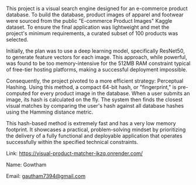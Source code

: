 This project is a visual search engine designed for an e-commerce product database. To build the database, product images of apparel and footwear were sourced from the public "E-commerce Product Images" Kaggle dataset. To ensure the final application was lightweight and met the project's minimum requirements, a curated subset of 100 products was selected.

Initially, the plan was to use a deep learning model, specifically ResNet50, to generate feature vectors for each image. This approach, while powerful, was found to be too memory-intensive for the 512MB RAM constraint typical of free-tier hosting platforms, making a successful deployment impossible.

Consequently, the project pivoted to a more efficient strategy: Perceptual Hashing. Using this method, a compact 64-bit hash, or "fingerprint," is pre-computed for every product image in the database. When a user submits an image, its hash is calculated on the fly. The system then finds the closest visual matches by comparing the user's hash against all database hashes using the Hamming distance metric.

This hash-based method is extremely fast and has a very low memory footprint. It showcases a practical, problem-solving mindset by prioritizing the delivery of a fully functional and deployable application that operates successfully within the specified technical constraints.

Link: https://visual-product-matcher-ikzq.onrender.com/

Name: Gowtham

Email: gautham7394@gmail.com
